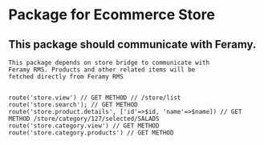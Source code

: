 # Package for Ecommerce Store
## This package should communicate with Feramy.
```angular2html
This package depends on store bridge to communicate with 
Feramy RMS. Products and other related items will be 
fetched directly from Feramy RMS
```

```angular2html

route('store.view') // GET METHOD // /store/list
route('store.search'); // GET METHOD
route('store.product.details', ['id'=>$id, 'name'=>$name]) // GET METHOD /store/category/127/selected/SALADS
route('store.category.view') // GET METHOD
route('store.category.products') // GET METHOD

```

